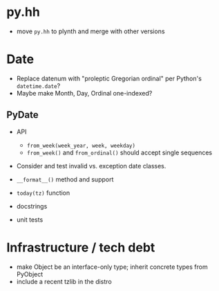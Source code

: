 # py.hh

- move `py.hh` to plynth and merge with other versions

# Date

- Replace datenum with "proleptic Gregorian ordinal" per Python's
  `datetime.date`?
- Maybe make Month, Day, Ordinal one-indexed?

## PyDate

- API

  - `from_week(week_year, week, weekday)`
  - `from_week()` and `from_ordinal()` should accept single sequences

- Consider and test invalid vs. exception date classes.
- `__format__()` method and support
- `today(tz)` function
- docstrings
- unit tests

# Infrastructure / tech debt

- make Object be an interface-only type; inherit concrete types from PyObject
- include a recent tzlib in the distro

